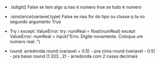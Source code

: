 - .isdigit()
False se tem algo q nao é numero
true se tudo é numero

- .isinstance(variavel,type)
False se nao for do tipo ou classe q ta no segundo argumento
True

- Try / except: ValueError:
    try:
        numReal = float(numReal)
    except ValueError:
        numReal = input("Erro. Digite novamente. Coloque um numero real: ")

- round: arredonda
round (variavel + 0.5) - pra cima
round (variavel - 0.5) - pra baixo
round (1.333 , 2) - arredonda com 2 casas decimais